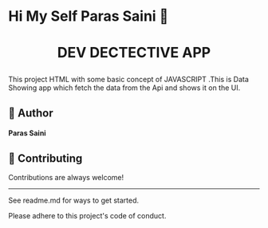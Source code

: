 # ****Hi My Self Paras Saini**** 👋


# <p align="center">DEV DECTECTIVE APP</p>
  This project  HTML with some basic concept of JAVASCRIPT .This is Data Showing app which fetch the data from the Api and shows it on the UI.
 ## 🙇 Author
####  Paras Saini


## 🍰 Contributing    
Contributions are always welcome!
********
See readme.md for ways to get started.

Please adhere to this project's code of conduct.
